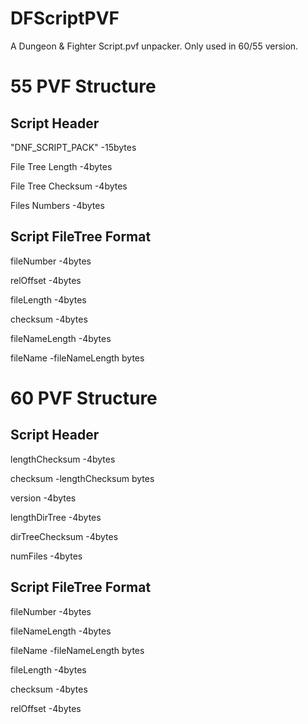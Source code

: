 # DFScriptPVF
A Dungeon & Fighter Script.pvf unpacker. Only used in 60/55 version.

# 55 PVF Structure

## Script Header
"DNF_SCRIPT_PACK" -15bytes

File Tree Length -4bytes

File Tree Checksum -4bytes

Files Numbers -4bytes


## Script FileTree Format
fileNumber -4bytes

relOffset -4bytes

fileLength -4bytes

checksum -4bytes

fileNameLength -4bytes

fileName -fileNameLength bytes


# 60 PVF Structure

## Script Header
lengthChecksum -4bytes

checksum -lengthChecksum bytes

version -4bytes

lengthDirTree -4bytes

dirTreeChecksum -4bytes

numFiles -4bytes


## Script FileTree Format
fileNumber -4bytes

fileNameLength -4bytes

fileName -fileNameLength bytes

fileLength -4bytes

checksum -4bytes

relOffset -4bytes

